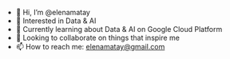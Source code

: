 - 👋 Hi, I’m @elenamatay
- 👀 Interested in Data & AI
- 🌱 Currently learning about Data & AI on Google Cloud Platform
- 💞️ Looking to collaborate on things that inspire me
- 📫 How to reach me: elenamatay@gmail.com

<!---
elenamatay/elenamatay is a ✨ special ✨ repository because its `README.md` (this file) appears on your GitHub profile.
You can click the Preview link to take a look at your changes.
--->
